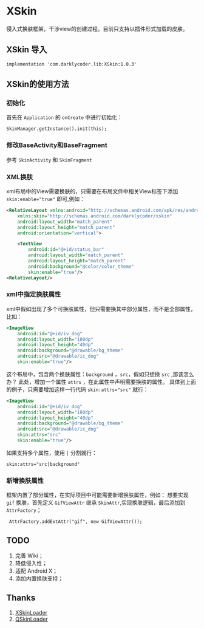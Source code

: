 # XSkin

侵入式换肤框架，干涉view的创建过程。目前只支持以插件形式加载的皮肤。

## **XSkin 导入**

```
implementation 'com.darklycoder.lib:XSkin:1.0.3'
```

## **XSkin的使用方法**

### **初始化**

首先在 `Application` 的 `onCreate` 中进行初始化：

```
SkinManager.getInstance().init(this);
```

### **修改BaseActivity和BaseFragment**

参考 `SkinActivity` 和 `SkinFragment`

### **XML换肤**

xml布局中的View需要换肤的，只需要在布局文件中相关View标签下添加 `skin:enable="true"` 即可,例如：

``` xml
<RelativeLayout xmlns:android="http://schemas.android.com/apk/res/android"
    xmlns:skin="http://schemas.android.com/darklycoder/xskin"
    android:layout_width="match_parent"
    android:layout_height="match_parent"
    android:orientation="vertical">

    <TextView
        android:id="@+id/status_bar"
        android:layout_width="match_parent"
        android:layout_height="match_parent"
        android:background="@color/color_theme"
        skin:enable="true"/>
<RelativeLayout/>
``` 

### **xml中指定换肤属性**

xml中假如出现了多个可换肤属性，但只需要换其中部分属性，而不是全部属性，比如：

``` xml
<ImageView
    android:id="@+id/iv_dog"
    android:layout_width="180dp"
    android:layout_height="40dp"
    android:background="@drawable/bg_theme"
    android:src="@drawable/ic_dog" 
    skin:enable="true"/>
```

这个布局中，包含两个换肤属性：`background` ，`src`，假如只想换 `src` ,那该怎么办？
此处，增加一个属性 `attrs` ，在此属性中声明需要换肤的属性。
具体到上面的例子，只需要增加这样一行代码 `skin:attrs="src"` 就行：

```xml
<ImageView
    android:id="@+id/iv_dog"
    android:layout_width="180dp"
    android:layout_height="40dp"
    android:background="@drawable/bg_theme"
    android:src="@drawable/ic_dog" 
    skin:attrs="src"
    skin:enable="true"/>
```

如果支持多个属性，使用 `|` 分割就行：

``` 
skin:attrs="src|background"
```

### **新增换肤属性**

框架内置了部分属性，在实际项目中可能需要新增换肤属性，例如：
想要实现 `gif` 换肤，首先定义 `GifViewAttr` 继承 `SkinAttr`,实现换肤逻辑，最后添加到 `AttrFactory`；

```
 AttrFactory.addExtAttr("gif", new GifViewAttr());
```

## **TODO**

1. 完善 Wiki；
2. 降低侵入性；
3. 适配 Android X；
4. 添加内置换肤支持；

## **Thanks**

1. [XSkinLoader](https://github.com/WindySha/XSkinLoader)
2. [QSkinLoader](https://github.com/qqliu10u/QSkinLoader)
